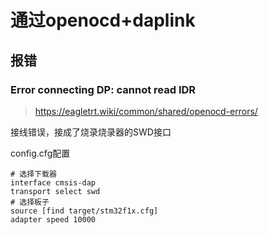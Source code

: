 # 通过openocd+daplink

## 报错

### Error connecting DP: cannot read IDR

> https://eagletrt.wiki/common/shared/openocd-errors/

接线错误，接成了烧录烧录器的SWD接口

config.cfg配置

```
# 选择下载器
interface cmsis-dap
transport select swd
# 选择板子
source [find target/stm32f1x.cfg]
adapter speed 10000
```

